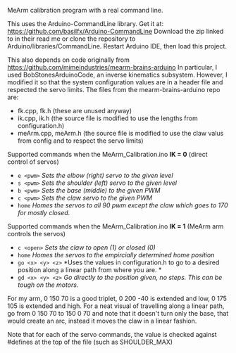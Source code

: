 
MeArm calibration program with a real command line. 

This uses the Arduino-CommandLine library. Get it at:
https://github.com/basilfx/Arduino-CommandLine
Download the zip linked to in their read me or clone the repository to Arduino/libraries/CommandLine.
Restart Arduino IDE, then load this project.

This also depends on code originally from 
https://github.com/mimeindustries/mearm-brains-arduino
In particular, I used BobStonesArduinoCode, an inverse kinematics subsystem.  However, I 
modified it so that the system configuration values are in a header file and respected the servo limits.
The files from the mearm-brains-arduino repo are:
  * fk.cpp, fk.h (these are unused anyway)
  * ik.cpp, ik.h (the source file is modified to use the lengths from configuration.h)
  * meArm.cpp, meArm.h (the source file is modified to use the claw valus from config and to respect the servo limits)

Supported commands when the MeArm_Calibration.ino **IK = 0** (direct control of servos)
  * ```e <pwm>```	*Sets the elbow (right) servo to the given level*
  * ```s <pwm>``` 	*Sets the shoulder (left) servo to the given level*
  * ```b <pwm>```	*Sets the base (middle) to the given PWM* 
  * ```c <pwm>```	*Sets the claw servo to the given PWM*
  * ```home```		*Homes the servos to all 90 pwm except the claw which goes to 170 for mostly closed.*
	
Supported commands when the MeArm_Calibration.ino **IK = 1** (MeArm arm controls the servos)
  * ```c <open>```		*Sets the claw to open (1) or closed (0)*
  * ```home```			*Homes the servos to the empircially determined home position*
  * ```go <x> <y> <z>``` 	*Uses the values in configuration.h to go to a desired position along a linear path from where you are. *
  * ```gd <x> <y> <z>```	*Go directly to the position given, no steps. This can be tough on the motors.*

For my arm, 0 150 70 is a good triplet, 0 200 -40 is extended and low, 0 175 105 is extended and high.
For a neat visual of travelling along a linear path, go from 0 150 70 to 150 0 70 and note that it doesn't 
turn only the base, that would create an arc, instead it moves the claw in a linear fashion.

	
Note that for each of the servo commands, the value is checked against #defines at the top of the file (such as SHOULDER_MAX) 
